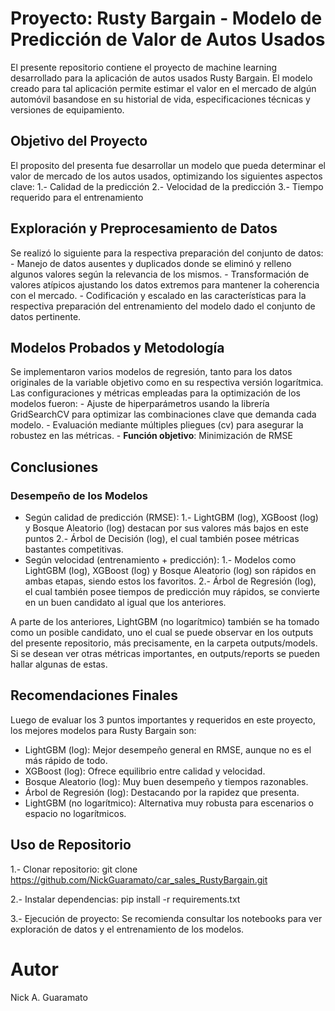 # Proyecto: Rusty Bargain - Modelo de Predicción de Valor de Autos Usados

El presente repositorio contiene el proyecto de machine learning desarrollado para la aplicación de autos usados Rusty Bargain. El modelo creado para tal aplicación permite estimar el valor en el mercado de algún automóvil basandose en su historial de vida, especificaciones técnicas y versiones de equipamiento.

## Objetivo del Proyecto

El proposito del presenta fue desarrollar un modelo que pueda determinar el valor de mercado de los autos usados, optimizando los siguientes aspectos clave:
	1.- Calidad de la predicción
	2.- Velocidad de la predicción
	3.- Tiempo requerido para el entrenamiento

## Exploración y Preprocesamiento de Datos

Se realizó lo siguiente para la respectiva preparación del conjunto de datos:
	- Manejo de datos ausentes y duplicados donde se eliminó y relleno algunos valores según la relevancia de los mismos.
	- Transformación de valores atípicos ajustando los datos extremos para mantener la coherencia con el mercado.
	- Codificación y escalado en las características para la respectiva preparación del entrenamiento del modelo dado el conjunto de datos pertinente.

## Modelos Probados y Metodología 

Se implementaron varios modelos de regresión, tanto para los datos originales de la variable objetivo como en su respectiva versión logarítmica. Las configuraciones y métricas empleadas para la optimización de los modelos fueron:
	- Ajuste de hiperparámetros usando la librería GridSearchCV para optimizar las combinaciones clave que demanda cada modelo.
	- Evaluación mediante múltiples pliegues (cv) para asegurar la robustez en las métricas.
	- **Función objetivo**: Minimización de RMSE

## Conclusiones
### Desempeño de los Modelos
- Según calidad de predicción (RMSE):
	1.- LightGBM (log), XGBoost (log) y Bosque Aleatorio (log) destacan por sus valores más bajos en este puntos
	2.- Árbol de Decisión (log), el cual también posee métricas bastantes competitivas.
- Según velocidad (entrenamiento + predicción):
	1.- Modelos como LightGBM (log), XGBoost (log) y Bosque Aleatorio (log) son rápidos en ambas etapas, siendo estos los favoritos.
	2.- Árbol de Regresión (log), el cual también posee tiempos de predicción muy rápidos, se convierte en un buen candidato al igual que los anteriores.

A parte de los anteriores, LightGBM (no logarítmico) también se ha tomado como un posible candidato, uno el cual se puede observar en los outputs del presente repositorio, más precisamente, en la carpeta outputs/models. Si se desean ver otras métricas importantes, en outputs/reports se pueden hallar algunas de estas.

## Recomendaciones Finales

Luego de evaluar los 3 puntos importantes y requeridos en este proyecto, los mejores modelos para Rusty Bargain son:
- LightGBM (log): Mejor desempeño general en RMSE, aunque no es el más rápido de todo.
- XGBoost (log): Ofrece equilibrio entre calidad y velocidad.
- Bosque Aleatorio (log): Muy buen desempeño y tiempos razonables.
- Árbol de Regresión (log): Destacando por la rapidez que presenta.
- LightGBM (no logarítmico): Alternativa muy robusta para escenarios o espacio no logarítmicos.

## Uso de Repositorio
1.- Clonar repositorio: git clone https://github.com/NickGuaramato/car_sales_RustyBargain.git

2.- Instalar dependencias: pip install -r requirements.txt

3.- Ejecución de proyecto: Se recomienda consultar los notebooks para ver exploración de datos y el entrenamiento de los modelos.

# Autor
Nick A. Guaramato 
